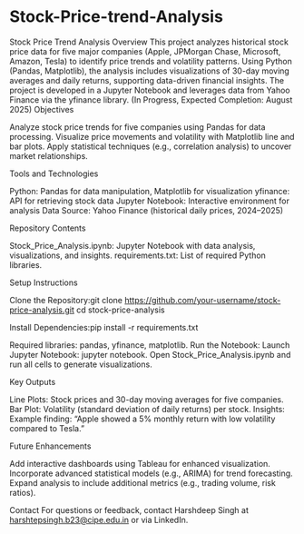 # Stock-Price-trend-Analysis
Stock Price Trend Analysis
Overview
This project analyzes historical stock price data for five major companies (Apple, JPMorgan Chase, Microsoft, Amazon, Tesla) to identify price trends and volatility patterns. Using Python (Pandas, Matplotlib), the analysis includes visualizations of 30-day moving averages and daily returns, supporting data-driven financial insights. The project is developed in a Jupyter Notebook and leverages data from Yahoo Finance via the yfinance library. (In Progress, Expected Completion: August 2025)
Objectives

Analyze stock price trends for five companies using Pandas for data processing.
Visualize price movements and volatility with Matplotlib line and bar plots.
Apply statistical techniques (e.g., correlation analysis) to uncover market relationships.

Tools and Technologies

Python: Pandas for data manipulation, Matplotlib for visualization
yfinance: API for retrieving stock data
Jupyter Notebook: Interactive environment for analysis
Data Source: Yahoo Finance (historical daily prices, 2024–2025)

Repository Contents

Stock_Price_Analysis.ipynb: Jupyter Notebook with data analysis, visualizations, and insights.
requirements.txt: List of required Python libraries.

Setup Instructions

Clone the Repository:git clone https://github.com/your-username/stock-price-analysis.git
cd stock-price-analysis


Install Dependencies:pip install -r requirements.txt

Required libraries: pandas, yfinance, matplotlib.
Run the Notebook:
Launch Jupyter Notebook: jupyter notebook.
Open Stock_Price_Analysis.ipynb and run all cells to generate visualizations.



Key Outputs

Line Plots: Stock prices and 30-day moving averages for five companies.
Bar Plot: Volatility (standard deviation of daily returns) per stock.
Insights: Example finding: “Apple showed a 5% monthly return with low volatility compared to Tesla.”

Future Enhancements

Add interactive dashboards using Tableau for enhanced visualization.
Incorporate advanced statistical models (e.g., ARIMA) for trend forecasting.
Expand analysis to include additional metrics (e.g., trading volume, risk ratios).

Contact
For questions or feedback, contact Harshdeep Singh at harshtepsingh.b23@cipe.edu.in or via LinkedIn.
